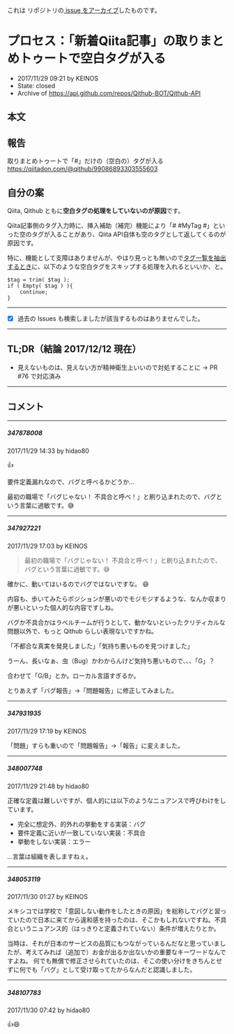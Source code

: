 これは  リポジトリの[ issue をアーカイブ]()したものです。

# プロセス：「新着Qiita記事」の取りまとめトゥートで空白タグが入る

- 2017/11/29 09:21 by KEINOS
- State: closed
- Archive of https://api.github.com/repos/Qithub-BOT/Qithub-API

## 本文

## 報告

取りまとめトゥートで「#」だけの（空白の）タグが入る
https://qiitadon.com/@qithub/99086893303555603

## 自分の案

Qiita, Qithub ともに**空白タグの処理をしていないのが原因**です。

Qiita記事側のタグ入力時に、挿入補助（補完）機能により「# #MyTag #」といった空のタグが入ることがあり、Qiita API自体も空のタグとして返してくるのが原因です。

特に、機能として支障はありませんが、やはり見っとも無いので[タグ一覧を抽出するとき](https://github.com/Qithub-BOT/scripts/blob/master/includes/proc/toot-daily-qiita-items.php.inc#L133)に、以下のような空白タグをスキップする処理を入れるといいか、と。

```
$tag = trim( $tag );
if ( Empty( $tag ) ){
    continue;
}
```

----------------

- [x] 過去の Issues も検索しましたが該当するものはありませんでした。

----------------

## TL;DR（結論 2017/12/12 現在）

- 見えないものは、見えない方が精神衛生上いいので対処することに → PR #76 で対応済み



-----

## コメント

-----

##### 347878008

2017/11/29 14:33 by hidao80

👍

要件定義漏れなので、バグと呼べるかどうか…

最初の職場で「バグじゃない！ 不具合と呼べ！」と刷り込まれたので、バグという言葉に過敏です。😅

-----

##### 347927221

2017/11/29 17:03 by KEINOS

> 最初の職場で「バグじゃない！ 不具合と呼べ！」と刷り込まれたので、
> バグという言葉に過敏です。😅

確かに、動いてはいるのでバグではないですな。 😄 

内容も、歩いてみたらポジションが悪いのでモジモジするような、なんか収まりが悪いといった個人的な内容ですしね。

バグか不具合かはラベルチームが行うとして、動かないといったクリティカルな問題以外で、もっと Qithub らしい表現ないですかね。

「不都合な真実を発見しました」「気持ち悪いものを見つけました」

うーん、長いなぁ、虫（Bug）かわからんけど気持ち悪いもので、、、「G」？

合わせて「G/B」とか。ローカル言語すぎるか。

とりあえず「バグ報告」→「問題報告」に修正してみました。


-----

##### 347931935

2017/11/29 17:19 by KEINOS

「問題」すらも重いので「問題報告」→「報告」に変えました。

-----

##### 348007748

2017/11/29 21:48 by hidao80

正確な定義は難しいですが、個人的には以下のようなニュアンスで呼びわけをしています。

* 完全に想定外、的外れの挙動をする実装：バグ
* 要件定義に近いが一致していない実装：不具合
* 挙動をしない実装：エラー

…言葉は組織を表しますねぇ。

-----

##### 348053119

2017/11/30 01:27 by KEINOS

メキシコでは学校で「意図しない動作をしたときの原因」を総称してバグと習っていたので日本に来てから違和感を持ったのは、そこかもしれないですね。不具合というニュアンス的（はっきりと定義されていない）条件が増えたりとか。

当時は、それが日本のサービスの品質にもつながっているんだなと思っていましたが、考えてみれば（追加で）お金が出るか出ないかの重要なキーワードなんですよね。
何でも無償で修正させられていたのは、そこの使い分けをきちんとせずに何でも「バグ」として受け取ってたからなんだと認識しました。

-----

##### 348107783

2017/11/30 07:42 by hidao80

👍😄
